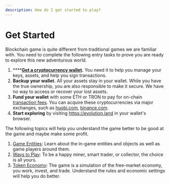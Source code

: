 ```yaml
---
description: How do I get started to play?
---
```


# Get Started

Blockchain game is quite different from traditional games we are familiar with.  You need to complete the following entry tasks to prove you are ready to explore this new adventurous world.

1. \*\*\*\*[**Get a cryptocurrency wallet**](preparation.md)**.** You need it to help you manage your keys, assets, and help you sign transactions.
2. **Backup your wallet.** All your assets stay in your wallet.  While you have the true ownership, you are also responsible to make it secure.  We have no way to access or recover your lost assets. 
3. **Fund your wallet** with some ETH or TRON to pay for on-chain [transaction fees](gas-and-fees.md).  You can acquire these cryptocurrencies via major exchanges, such as [huobi.com](https://huobi.com), [binance.com](https://binance.com).
4.  **Start exploring** by visiting https://evolution.land in your wallet's browser.

The following topics will help you understand the game better to be good at the game and maybe make some profit.

1. [Game Entities](../game-entities/): Learn about the in-game entities and objects as well as game players around them.
2. [Ways to Play](../ways-to-play.md): To be a happy miner, smart trader, or collector, the choice is all yours.
3. [Token Economy](../tokens/): The game is a simulation of the free-market economy, you work, invest, and trade.  Understand the rules and economic settings will help you do better.


